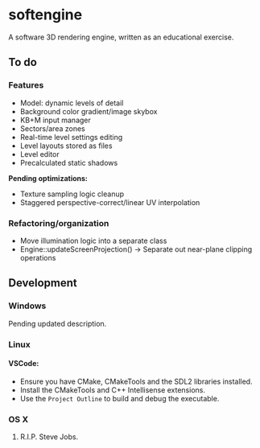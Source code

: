 # softengine
A software 3D rendering engine, written as an educational exercise.

## To do

### Features

* Model: dynamic levels of detail
* Background color gradient/image skybox
* KB+M input manager
* Sectors/area zones
* Real-time level settings editing
* Level layouts stored as files
* Level editor
* Precalculated static shadows

**Pending optimizations:**

* Texture sampling logic cleanup
* Staggered perspective-correct/linear UV interpolation

### Refactoring/organization

* Move illumination logic into a separate class
* Engine::updateScreenProjection() -> Separate out near-plane clipping operations

## Development

### Windows

Pending updated description.

### Linux

#### VSCode:
- Ensure you have CMake, CMakeTools and the SDL2 libraries installed.
- Install the CMakeTools and C++ Intellisense extensions.
- Use the `Project Outline` to build and debug the executable.

### OS X
1. R.I.P. Steve Jobs.